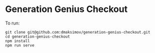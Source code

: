 # Generation Genius Checkout

To run:

```
git clone git@github.com:dmaksimov/generation-genius-checkout.git
cd generation-genius-checkout
npm install
npm run serve
```
